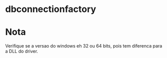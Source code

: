 # dbconnectionfactory
# Nota
Verifique se a versao do windows eh 32 ou 64 bits, pois tem diferenca para a DLL do driver.
